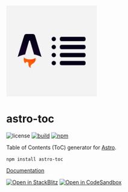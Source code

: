 <div>
  <img src="https://raw.githubusercontent.com/theisel/astro-toc/main/logo.svg" width="240" alt="astro-toc logo">
</div>

# astro-toc

![license](https://img.shields.io/npm/l/astro-toc?style=flat-square)
[![build](https://img.shields.io/github/actions/workflow/status/theisel/astro-toc/ci.yml?style=flat-square)](https://github.com/theisel/astro-toc/actions)
[![npm](https://img.shields.io/npm/v/astro-toc?style=flat-square)](https://www.npmjs.com/package/astro-toc)

Table of Contents (ToC) generator for [Astro](https://astro.build).

```
npm install astro-toc
```

[Documentation](packages/astro-toc/README.md)

[![Open in StackBlitz](https://developer.stackblitz.com/img/open_in_stackblitz.svg)](https://stackblitz.com/github/theisel/astro-toc/tree/main/demo)
[![Open in CodeSandbox](https://codesandbox.io/static/img/play-codesandbox.svg)](https://codesandbox.io/p/sandbox/github/theisel/astro-toc/tree/main/demo)
